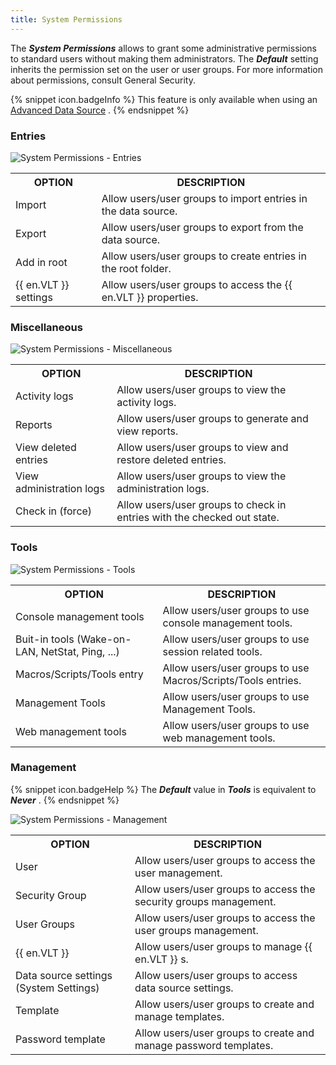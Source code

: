 ```yaml
---
title: System Permissions
---
```

The ***System Permissions*** allows to grant some administrative permissions to standard users without making them administrators. The ***Default*** setting inherits the permission set on the user or user groups. For more information about permissions, consult General Security.  

{% snippet icon.badgeInfo %} 
This feature is only available when using an [Advanced Data Source](/rdm/windows/data-sources/data-sources-types/advanced-data-sources/) . 
{% endsnippet %}
 
### Entries 

![System Permissions - Entries](/img/en/rdm/windows/clip3432.png) 

<table>
	<tr>
		<th>
OPTION 
		</th>
		<th>
DESCRIPTION 
		</th>
	</tr>
	<tr>
		<td>
Import 
		</td>
		<td>
Allow users/user groups to import entries in the data source. 
		</td>
	</tr>
	<tr>
		<td>
Export 
		</td>
		<td>
Allow users/user groups to export from the data source. 
		</td>
	</tr>
	<tr>
		<td>
Add in root 
		</td>
		<td>
Allow users/user groups to create entries in the root folder. 
		</td>
	</tr>
	<tr>
		<td>
{{ en.VLT }} settings 
		</td>
		<td>
Allow users/user groups to access the {{ en.VLT }} properties. 
		</td>
	</tr>
</table>

### Miscellaneous 

![System Permissions - Miscellaneous](/img/en/rdm/windows/clip3434.png) 

<table>
	<tr>
		<th>
OPTION 
		</th>
		<th>
DESCRIPTION 
		</th>
	</tr>
	<tr>
		<td>
Activity logs 
		</td>
		<td>
Allow users/user groups to view the activity logs. 
		</td>
	</tr>
	<tr>
		<td>
Reports 
		</td>
		<td>
Allow users/user groups to generate and view reports. 
		</td>
	</tr>
	<tr>
		<td>
View deleted entries 
		</td>
		<td>
Allow users/user groups to view and restore deleted entries. 
		</td>
	</tr>
	<tr>
		<td>
View administration logs 
		</td>
		<td>
Allow users/user groups to view the administration logs. 
		</td>
	</tr>
	<tr>
		<td>
Check in (force) 
		</td>
		<td>
Allow users/user groups to check in entries with the checked out state. 
		</td>
	</tr>
</table>

### Tools 

![System Permissions - Tools](/img/en/rdm/windows/clip3621.png) 

<table>
	<tr>
		<th>
OPTION 
		</th>
		<th>
DESCRIPTION 
		</th>
	</tr>
	<tr>
		<td>
Console management tools 
		</td>
		<td>
Allow users/user groups to use console management tools. 
		</td>
	</tr>
	<tr>
		<td>
Buit-in tools (Wake-on-LAN, NetStat, Ping, ...) 
		</td>
		<td>
Allow users/user groups to use session related tools. 
		</td>
	</tr>
	<tr>
		<td>
Macros/Scripts/Tools entry 
		</td>
		<td>
Allow users/user groups to use Macros/Scripts/Tools entries. 
		</td>
	</tr>
	<tr>
		<td>
Management Tools 
		</td>
		<td>
Allow users/user groups to use Management Tools. 
		</td>
	</tr>
	<tr>
		<td>
Web management tools 
		</td>
		<td>
Allow users/user groups to use web management tools. 
		</td>
	</tr>
</table>

### Management 

{% snippet icon.badgeHelp %} 
The ***Default*** value in ***Tools*** ***&#32;*** is equivalent to ***Never*** . 
{% endsnippet %}
 
![System Permissions - Management](/img/en/rdm/windows/clip3433.png) 

<table>
	<tr>
		<th>
OPTION 
		</th>
		<th>
DESCRIPTION 
		</th>
	</tr>
	<tr>
		<td>
User 
		</td>
		<td>
Allow users/user groups to access the user management. 
		</td>
	</tr>
	<tr>
		<td>
Security Group 
		</td>
		<td>
Allow users/user groups to access the security groups management. 
		</td>
	</tr>
	<tr>
		<td>
User Groups 
		</td>
		<td>
Allow users/user groups to access the user groups management. 
		</td>
	</tr>
	<tr>
		<td>
{{ en.VLT }} 
		</td>
		<td>
Allow users/user groups to manage {{ en.VLT }} s. 
		</td>
	</tr>
	<tr>
		<td>
Data source settings (System Settings) 
		</td>
		<td>
Allow users/user groups to access data source settings. 
		</td>
	</tr>
	<tr>
		<td>
Template 
		</td>
		<td>
Allow users/user groups to create and manage templates. 
		</td>
	</tr>
	<tr>
		<td>
Password template 
		</td>
		<td>
Allow users/user groups to create and manage password templates. 
		</td>
	</tr>
</table>


